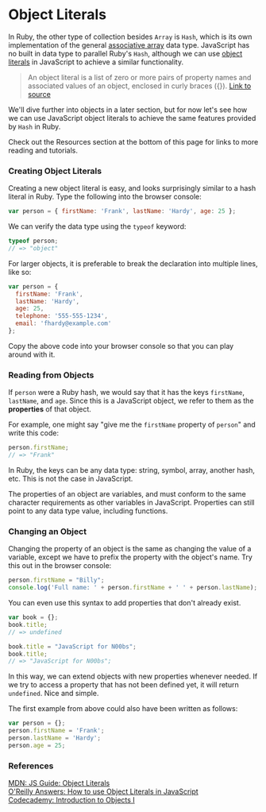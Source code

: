 # Object Literals

In Ruby, the other type of collection besides `Array` is `Hash`, which is its own implementation of the general [associative array](http://en.wikipedia.org/wiki/Associative_array) data type. JavaScript has no built in data type to parallel Ruby's `Hash`, although we can use [object literals](https://developer.mozilla.org/en/JavaScript/Guide/Values,_Variables,_and_Literals#Object_literals) in JavaScript to achieve a similar functionality.

>An object literal is a list of zero or more pairs of property names and associated values of an object, enclosed in curly braces ({}). [Link to source](https://developer.mozilla.org/en/JavaScript/Guide/Values,_Variables,_and_Literals#Object_literals)

We'll dive further into objects in a later section, but for now let's see how we can use JavaScript object literals to achieve the same features provided by `Hash` in Ruby.

Check out the Resources section at the bottom of this page for links to more reading and tutorials.

### Creating Object Literals

Creating a new object literal is easy, and looks surprisingly similar to a hash literal in Ruby.  Type the following into the browser console:

```javascript
var person = { firstName: 'Frank', lastName: 'Hardy', age: 25 };
```

We can verify the data type using the `typeof` keyword:

```javascript
typeof person;
// => "object"
```

For larger objects, it is preferable to break the declaration into multiple lines, like so:

```javascript
var person = {
  firstName: 'Frank',
  lastName: 'Hardy',
  age: 25,
  telephone: '555-555-1234',
  email: 'fhardy@example.com'
};
```

Copy the above code into your browser console so that you can play around with it.

### Reading from Objects

If `person` were a Ruby hash, we would say that it has the keys `firstName`, `lastName`, and `age`. Since this is a JavaScript object, we refer to them as the **properties** of that object.

For example, one might say "give me the `firstName` property of `person`" and write this code:

```javascript
person.firstName;
// => "Frank"
```

In Ruby, the keys can be any data type: string, symbol, array, another hash, etc. This is not the case in JavaScript.

The properties of an object are variables, and must conform to the same character requirements as other variables in JavaScript. Properties can still point to any data type value, including functions.

### Changing an Object

Changing the property of an object is the same as changing the value of a variable, except we have to prefix the property with the object's name. Try this out in the browser console:

```javascript
person.firstName = "Billy";
console.log('Full name: ' + person.firstName + ' ' + person.lastName);
```

You can even use this syntax to add properties that don't already exist.

```javascript
var book = {};
book.title;
// => undefined

book.title = "JavaScript for N00bs";
book.title;
// => "JavaScript for N00bs";
```

In this way, we can extend objects with new properties whenever needed.  If we try to access a property that has not been defined yet, it will return `undefined`.  Nice and simple.

The first example from above could also have been written as follows:

```javascript
var person = {};
person.firstName = 'Frank';
person.lastName = 'Hardy';
person.age = 25;
```


### References

[MDN: JS Guide: Object Literals](https://developer.mozilla.org/en/JavaScript/Guide/Values,_Variables,_and_Literals#Object_literals)<br>
[O'Reilly Answers: How to use Object Literals in JavaScript](http://answers.oreilly.com/topic/2138-how-to-use-object-literals-in-javascript/)<br>
[Codecademy: Introduction to Objects I](http://www.codecademy.com/courses/spencer-sandbox)
